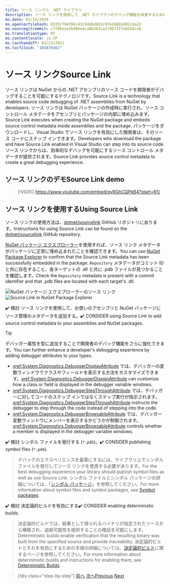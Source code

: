 ```yaml
---
title: ソース リンクと .NET ライブラリ
description: ソース リンクを使用して .NET ライブラリのデバッグ機能を改善するためのベスト プラクティス推奨事項。
ms.date: 01/15/2019
ms.openlocfilehash: 83257704f86c43c9ddbd6b3c97e268b1d02cba22
ms.sourcegitcommit: c7f0beaa2bd66ebca86362ca17d673f7e8256ca6
ms.translationtype: HT
ms.contentlocale: ja-JP
ms.lasthandoff: 03/23/2021
ms.locfileid: "104876462"
---
```

# <a name="source-link"></a><span data-ttu-id="fbf04-103">ソース リンク</span><span class="sxs-lookup"><span data-stu-id="fbf04-103">Source Link</span></span>

<span data-ttu-id="fbf04-104">ソース リンクは NuGet からの .NET アセンブリのソース コードを開発者がデバッグすることを可能にするテクノロジです。</span><span class="sxs-lookup"><span data-stu-id="fbf04-104">Source Link is a technology that enables source code debugging of .NET assemblies from NuGet by developers.</span></span> <span data-ttu-id="fbf04-105">ソース リンクは NuGet パッケージの作成時に実行され、ソース コントロール メタデータをアセンブリとパッケージの内部に埋め込みます。</span><span class="sxs-lookup"><span data-stu-id="fbf04-105">Source Link executes when creating the NuGet package and embeds source control metadata inside assemblies and the package.</span></span> <span data-ttu-id="fbf04-106">パッケージをダウンロードし、Visual Studio でソース リンクを有効にした開発者は、そのソース コードにステップ インできます。</span><span class="sxs-lookup"><span data-stu-id="fbf04-106">Developers who download the package and have Source Link enabled in Visual Studio can step into its source code.</span></span> <span data-ttu-id="fbf04-107">ソース リンクからは、効率的なデバッグを可能にするソース コントロール メタデータが提供されます。</span><span class="sxs-lookup"><span data-stu-id="fbf04-107">Source Link provides source control metadata to create a great debugging experience.</span></span>

## <a name="source-link-demo"></a><span data-ttu-id="fbf04-108">ソース リンクのデモ</span><span class="sxs-lookup"><span data-stu-id="fbf04-108">Source Link demo</span></span>

<!--markdownlint-disable MD034 -->
> [!VIDEO https://www.youtube.com/embed/gyRGhCQPkB4?start=61]

## <a name="using-source-link"></a><span data-ttu-id="fbf04-109">ソース リンクを使用する</span><span class="sxs-lookup"><span data-stu-id="fbf04-109">Using Source Link</span></span>

<span data-ttu-id="fbf04-110">ソース リンクの使用方法は、[dotnet/sourcelink](https://github.com/dotnet/sourcelink/blob/main/README.md) GitHub リポジトリにあります。</span><span class="sxs-lookup"><span data-stu-id="fbf04-110">Instructions for using Source Link can be found on the [dotnet/sourcelink](https://github.com/dotnet/sourcelink/blob/main/README.md) GitHub repository.</span></span>

<span data-ttu-id="fbf04-111">[NuGet パッケージ エクスプローラー](https://github.com/NuGetPackageExplorer/NuGetPackageExplorer)を使用すれば、ソース リンク メタデータがパッケージに正常に埋め込まれたことを確認できます。</span><span class="sxs-lookup"><span data-stu-id="fbf04-111">You can use [NuGet Package Explorer](https://github.com/NuGetPackageExplorer/NuGetPackageExplorer) to confirm that the Source Link metadata has been successfully embedded in the package.</span></span> <span data-ttu-id="fbf04-112">`Repository` メタデータがコミット ID と共に存在すること、各ターゲットの .dll と共に .pdb ファイルが見つかることを確認します。</span><span class="sxs-lookup"><span data-stu-id="fbf04-112">Check the `Repository` metadata is present with a commit identifier and that .pdb files are located with each target's .dll.</span></span>

<span data-ttu-id="fbf04-113">![NuGet パッケージ エクスプローラーのソース リンク](./media/sourcelink/nuget-package-explorer-sourcelink.png "NuGet パッケージ エクスプローラーのソース リンク")</span><span class="sxs-lookup"><span data-stu-id="fbf04-113">![Source Link in NuGet Package Explorer](./media/sourcelink/nuget-package-explorer-sourcelink.png "Source Link in NuGet Package Explorer")</span></span>

<span data-ttu-id="fbf04-114">✔️ 検討 ソース リンクを使用して、お使いのアセンブリと NuGet パッケージにソース管理のメタデータを追加する。</span><span class="sxs-lookup"><span data-stu-id="fbf04-114">✔️ CONSIDER using Source Link to add source control metadata to your assemblies and NuGet packages.</span></span>

> [!TIP]
> <span data-ttu-id="fbf04-115">デバッガー属性を型に追加することで開発者のデバッグ機能をさらに強化できます。</span><span class="sxs-lookup"><span data-stu-id="fbf04-115">You can further enhance a developer's debugging experience by adding debugger attributes to your types.</span></span>
>
> * <span data-ttu-id="fbf04-116"><xref:System.Diagnostics.DebuggerDisplayAttribute> では、デバッガーの変数ウィンドウでクラスやフィールドを表示する方法をカスタマイズできます。</span><span class="sxs-lookup"><span data-stu-id="fbf04-116"><xref:System.Diagnostics.DebuggerDisplayAttribute> can customize how a class or field is displayed in the debugger variable windows.</span></span>
> * <span data-ttu-id="fbf04-117"><xref:System.Diagnostics.DebuggerStepThroughAttribute> では、デバッガーに対してコードのステップ インではなくステップ実行が指示されます。</span><span class="sxs-lookup"><span data-stu-id="fbf04-117"><xref:System.Diagnostics.DebuggerStepThroughAttribute> instructs the debugger to step through the code instead of stepping into the code.</span></span>
> * <span data-ttu-id="fbf04-118"><xref:System.Diagnostics.DebuggerBrowsableAttribute> では、デバッガー変数ウィンドウにメンバーを表示するかどうかが制御されます。</span><span class="sxs-lookup"><span data-stu-id="fbf04-118"><xref:System.Diagnostics.DebuggerBrowsableAttribute> controls whether a member is displayed in the debugger variable windows.</span></span>

<span data-ttu-id="fbf04-119">✔️ 検討 シンボル ファイルを発行する (`*.pdb`)。</span><span class="sxs-lookup"><span data-stu-id="fbf04-119">✔️ CONSIDER publishing symbol files (`*.pdb`).</span></span>

> <span data-ttu-id="fbf04-120">デバッグのエクスペリエンスを最善にするには、ライブラリ上でシンボル ファイルを発行してソース リンクを使用する必要があります。</span><span class="sxs-lookup"><span data-stu-id="fbf04-120">For the best debugging experience your library should publish symbol files as well as use Source Link.</span></span> <span data-ttu-id="fbf04-121">シンボル ファイルとシンボル パッケージの詳細については、「[シンボル パッケージ](./nuget.md#symbol-packages)」を参照してください。</span><span class="sxs-lookup"><span data-stu-id="fbf04-121">For more information about symbol files and symbol packages, see [Symbol packages](./nuget.md#symbol-packages).</span></span>

<span data-ttu-id="fbf04-122">✔️ 検討 決定論的ビルドを有効にする</span><span class="sxs-lookup"><span data-stu-id="fbf04-122">✔️ CONSIDER enabling deterministic builds.</span></span>

> <span data-ttu-id="fbf04-123">決定論的ビルドでは、結果として得られるバイナリが指定されたソースから構築され、追跡可能性を提供することの検証を可能にします。</span><span class="sxs-lookup"><span data-stu-id="fbf04-123">Deterministic builds enable verification that the resulting binary was built from the specified source and provide traceability.</span></span> <span data-ttu-id="fbf04-124">決定論的ビルドとそれを有効にするための手順の詳細については、[決定論的ビルド](https://github.com/clairernovotny/DeterministicBuilds)に関するページを参照してください。</span><span class="sxs-lookup"><span data-stu-id="fbf04-124">For more information about deterministic builds and instructions for enabling them, see [Deterministic Builds](https://github.com/clairernovotny/DeterministicBuilds).</span></span>

>[!div class="step-by-step"]
><span data-ttu-id="fbf04-125">[前へ](dependencies.md)
>[次へ](publish-nuget-package.md)</span><span class="sxs-lookup"><span data-stu-id="fbf04-125">[Previous](dependencies.md)
[Next](publish-nuget-package.md)</span></span>

